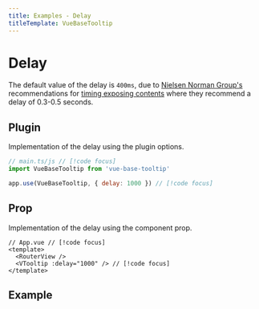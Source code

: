 ```yaml
---
title: Examples - Delay
titleTemplate: VueBaseTooltip
---
```


# Delay
The default value of the delay is `400ms`, due to [Nielsen Norman Group's](https://www.nngroup.com/) recommendations for [timing exposing contents](https://www.nngroup.com/articles/timing-exposing-content/) where they recommend a delay of 0.3-0.5 seconds.

## Plugin
Implementation of the delay using the plugin options.
```js
// main.ts/js // [!code focus]
import VueBaseTooltip from 'vue-base-tooltip'

app.use(VueBaseTooltip, { delay: 1000 }) // [!code focus]
```

## Prop
Implementation of the delay using the component prop.
```vue
// App.vue // [!code focus]
<template>
  <RouterView />
  <VTooltip :delay="1000" /> // [!code focus]
</template>
```

<script setup>
import DemoDelay from '../../examples/demo/DemoDelay.vue'
</script>

## Example
<DemoDelay />
<VTooltip :delay="1000" />
